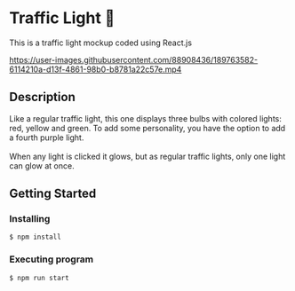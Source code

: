 # Traffic Light :traffic_light:
This is a traffic light mockup coded using React.js


https://user-images.githubusercontent.com/88908436/189763582-6114210a-d13f-4861-98b0-b8781a22c57e.mp4


## Description

Like a regular traffic light, this one displays three bulbs with colored lights: red, yellow and green. To add some personality, you have the option to add a fourth purple light.
<br>
<br>
When any light is clicked it glows, but as regular traffic lights, only one light can glow at once.

## Getting Started

### Installing

```
$ npm install
```

### Executing program

```
$ npm run start
```
